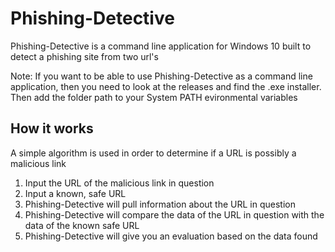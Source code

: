 # Phishing-Detective

Phishing-Detective is a command line application for Windows 10 built to detect a phishing site from two url's

Note: If you want to be able to use Phishing-Detective as a command line application, then you need to look at the releases and find the .exe installer. Then add the folder path to your System PATH evironmental variables

## How it works
A simple algorithm is used in order to determine if a URL is possibly a malicious link
  1. Input the URL of the malicious link in question
  2. Input a known, safe URL
  3. Phishing-Detective will pull information about the URL in question
  4. Phishing-Detective will compare the data of the URL in question with the data of the known safe URL
  5. Phishing-Detective will give you an evaluation based on the data found
